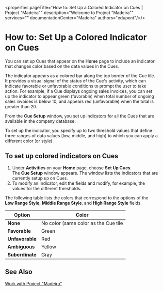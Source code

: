 <properties
	pageTitle="How to: Set Up a Colored Indicator on Cues | Project "Madeira""
        description="Welcome to Project "Madeira"" 
        services="" 
        documentationCenter="Madeira"
        authors="edupont"/>/>
    
# How to: Set Up a Colored Indicator on Cues
You can set up Cues that appear on the **Home** page to include an indicator that changes color based on the data values in the Cues. 

The indicator appears as a colored bar along the top border of the Cue tile. It provides a visual signal of the status of the Cue's activity, which can indicate favorable or unfavorable conditions to prompt the user to take action. For example, if a Cue displays ongoing sales invoices, you can set up the indicator to appear green (favorable) when total number of ongoing sales invoices is below 10, and appears red (unfavorable) when the total is greater than 20.

From the **Cue Setup** window, you set up indicators for all the Cues that are available in the company database.

To set up the indicator, you specify up to two threshold values that define three ranges of data values (low, middle, and high) to which you can apply a different color (or style).

## To set up colored indicators on Cues
1. Under **Activities** on your **Home** page, choose **Set Up Cues**.  
The **Cue Setup** window appears. The window lists the indicators that are currently setup up on Cues.
2. To modify an indicator, edit the fields and modify, for example, the values for the different thresholds.  

The following table lists the colors that correspond to the options of the **Low Range Style**, **Middle Range Style**, and **High Range Style** fields.

|Option|Color|
|------|-----|
|**None**|No color (same color as the Cue tile|
|**Favorable**|Green|
|**Unfavorable**|Red|
|**Ambiguous**|Yellow|
|**Subordinate**|Gray|

## See Also
[Work with Project "Madeira"](ui-work-product.md)
